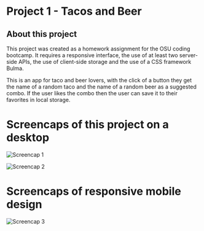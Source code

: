 # Project 1 - Tacos and Beer

## About this project

This project was created as a homework assignment for the OSU coding bootcamp. It requires a responsive interface, the use of at least two server-side APIs, the use of client-side storage and the use of a CSS framework Bulma. 

This is an app for taco and beer lovers, with the click of a button they get the name of a random taco and the name of a random beer as a suggested combo. If the user likes the combo then the user can save it to their favorites in local storage.

# Screencaps of this project on a desktop
![Screencap 1]( )

![Screencap 2]( )

# Screencaps of responsive mobile design

![Screencap 3]( )

